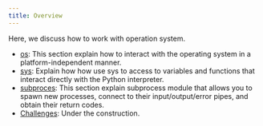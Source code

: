 ```yaml
---
title: Overview
---
```


Here, we discuss how to work with operation system.

* [os](ch6_os.md): This section explain how to interact with the operating system in a platform-independent manner. 
* [sys](ch6_sys.md): Explain how how use sys to access to variables and functions that interact directly with the Python interpreter.
* [subproces](ch6_subprocess.md): This section explain subprocess module that allows you to spawn new processes, connect to their input/output/error pipes, and obtain their return codes.
* [Challenges](ch6_challenges.md): Under the construction. 
